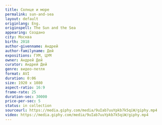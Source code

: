 ```yaml
---
title: Солнце и море
permalink: sun-and-sea
layout: default
originlang: Eng.
originspell: The Sun and the Sea
appearing: Создано
city: Москва
birth: 2018
author-givenname: Андрей
author-familyname: Дей
expositions: ГУМ, ЦУМ
owner: Андрей Дей
curator: Андрей Дей
genre: видео-петля
format: AVI
duration: 0:06
size: 1920 х 1080
aspect-ratio: 16:9
frame-rate: 25
duration-sec: 30000
price-per-sec: 5
status: in collection
sourceurl: https://media.giphy.com/media/9uIab7uuYpkb7k5qiW/giphy.mp4
video: https://media.giphy.com/media/9uIab7uuYpkb7k5qiW/giphy.mp4
---
```

